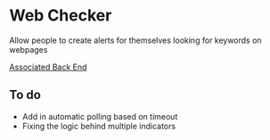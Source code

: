 # Web Checker

Allow people to create alerts for themselves looking for keywords on webpages

[Associated Back End](https://github.com/riderjensen/web-check-back)
## To do

* Add in automatic polling based on timeout
* Fixing the logic behind multiple indicators
